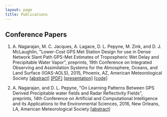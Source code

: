 ```yaml
---
layout: page
title: Publications
---
```

## Conference Papers
1. A. Nagarajan, M. C. Jacques, A. Lagace, D. L. Pepyne, M. Zink, and D. J. McLaughlin, "Lower-Cost GPS Met Station Design for use in Dense Network Slant Path GPS-Met Estimates of Tropospheric Wet Delay and Precipitable Water Vapor", preprints, 19th Conference on Integrated Observing and Assimilation Systems for the Atmosphere, Oceans, and Land Surface (IOAS-AOLS), 2015, Phoenix, AZ, American Meteorological Society [[abstract]](https://ams.confex.com/ams/95Annual/webprogram/Paper269292.html) [[PDF]](https://ams.confex.com/ams/95Annual/webprogram/Manuscript/Paper269292/AMS_Final_4.pdf) [[presentation]](https://ams.confex.com/ams/95Annual/videogateway.cgi/id/29805?recordingid=29805) [[code]](https://github.com/adityanagara/UMASS_GPSMET)

2. A. Nagarajan, and D. L. Pepyne, "On Learning Patterns Between GPS Derived Precipitable water fields and Radar Reflectivity Fields", preprints, 14th Conference on Artificial and Computational Intelligence and its Applications to the Environmental Sciences, 2016, New Orleans, LA, American Meteorological Society [[abstract]](https://ams.confex.com/ams/96Annual/webprogram/Paper290743.html)
